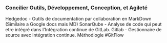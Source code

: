 ### Concilier Outils, Développement, Conception, et Agileté

Hedgedoc - Outils de documentation par collaboration en MarkDown (Similaire a Google docs mais MD)
SonarQube -  Analyse de code qui peut etre intégré dans l'Intégration continue de GitLab.
Gitlab -  Gestionnaire de source avec intégration continue.
Méthodlogie #GitFlow 






